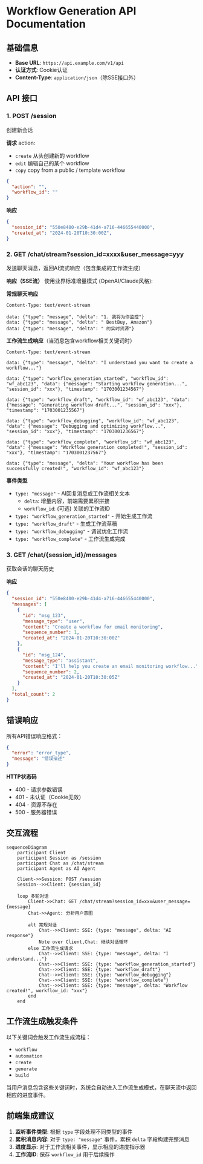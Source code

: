 # Workflow Generation API Documentation

## 基础信息

- **Base URL**: `https://api.example.com/v1/api`
- **认证方式**: Cookie认证
- **Content-Type**: `application/json`（除SSE接口外）

## API 接口

### 1. POST /session
创建新会话

**请求**
action: 
- `create` 从头创建新的 workflow
- `edit` 编辑自己的某个 workflow
- `copy` copy from a public / template workflow

```json
{
  "action": "",
  "workflow_id": ""
}
```

**响应**
```json
{
  "session_id": "550e8400-e29b-41d4-a716-446655440000",
  "created_at": "2024-01-20T10:30:00Z",
}
```

### 2. GET /chat/stream?session_id=xxxx&user_message=yyy
发送聊天消息，返回AI流式响应（包含集成的工作流生成）

**响应（SSE流）**
使用业界标准增量模式 (OpenAI/Claude风格):

**常规聊天响应**
```
Content-Type: text/event-stream

data: {"type": "message", "delta": "1. 我将为你监控"}
data: {"type": "message", "delta": " BestBuy, Amazon"}
data: {"type": "message", "delta": " 的实时货源"}
```

**工作流生成响应**（当消息包含workflow相关关键词时）
```
Content-Type: text/event-stream

data: {"type": "message", "delta": "I understand you want to create a workflow..."}

data: {"type": "workflow_generation_started", "workflow_id": "wf_abc123", "data": {"message": "Starting workflow generation...", "session_id": "xxx"}, "timestamp": "1703001234567"}

data: {"type": "workflow_draft", "workflow_id": "wf_abc123", "data": {"message": "Generating workflow draft...", "session_id": "xxx"}, "timestamp": "1703001235567"}

data: {"type": "workflow_debugging", "workflow_id": "wf_abc123", "data": {"message": "Debugging and optimizing workflow...", "session_id": "xxx"}, "timestamp": "1703001236567"}

data: {"type": "workflow_complete", "workflow_id": "wf_abc123", "data": {"message": "Workflow generation completed!", "session_id": "xxx"}, "timestamp": "1703001237567"}

data: {"type": "message", "delta": "Your workflow has been successfully created!", "workflow_id": "wf_abc123"}
```

**事件类型**
- `type: "message"` - AI回复消息或工作流相关文本
  - `delta`: 增量内容，前端需要累积拼接
  - `workflow_id`: (可选) 关联的工作流ID
- `type: "workflow_generation_started"` - 开始生成工作流
- `type: "workflow_draft"` - 生成工作流草稿
- `type: "workflow_debugging"` - 调试优化工作流
- `type: "workflow_complete"` - 工作流生成完成

### 3. GET /chat/{session_id}/messages
获取会话的聊天历史

**响应**
```json
{
  "session_id": "550e8400-e29b-41d4-a716-446655440000",
  "messages": [
    {
      "id": "msg_123",
      "message_type": "user",
      "content": "Create a workflow for email monitoring",
      "sequence_number": 1,
      "created_at": "2024-01-20T10:30:00Z"
    },
    {
      "id": "msg_124", 
      "message_type": "assistant",
      "content": "I'll help you create an email monitoring workflow...",
      "sequence_number": 2,
      "created_at": "2024-01-20T10:30:05Z"
    }
  ],
  "total_count": 2
}
```

## 错误响应

所有API错误响应格式：
```json
{
  "error": "error_type",
  "message": "错误描述"
}
```

**HTTP状态码**
- 400 - 请求参数错误
- 401 - 未认证（Cookie无效）
- 404 - 资源不存在
- 500 - 服务器错误

## 交互流程

```mermaid
sequenceDiagram
    participant Client
    participant Session as /session
    participant Chat as /chat/stream
    participant Agent as AI Agent

    Client->>Session: POST /session
    Session-->>Client: {session_id}

    loop 多轮对话
        Client->>Chat: GET /chat/stream?session_id=xxx&user_message={message}
        Chat->>Agent: 分析用户意图

        alt 常规对话
            Chat-->>Client: SSE: {type: "message", delta: "AI response"}
            Note over Client,Chat: 继续对话循环
        else 工作流生成请求
            Chat-->>Client: SSE: {type: "message", delta: "I understand..."}
            Chat-->>Client: SSE: {type: "workflow_generation_started"}
            Chat-->>Client: SSE: {type: "workflow_draft"}
            Chat-->>Client: SSE: {type: "workflow_debugging"}
            Chat-->>Client: SSE: {type: "workflow_complete"}
            Chat-->>Client: SSE: {type: "message", delta: "Workflow created!", workflow_id: "xxx"}
        end
    end
```

## 工作流生成触发条件

以下关键词会触发工作流生成流程：
- `workflow`
- `automation`
- `create`
- `generate`
- `build`

当用户消息包含这些关键词时，系统会自动进入工作流生成模式，在聊天流中返回相应的进度事件。

## 前端集成建议

1. **监听事件类型**: 根据 `type` 字段处理不同类型的事件
2. **累积消息内容**: 对于 `type: "message"` 事件，累积 `delta` 字段构建完整消息
3. **进度显示**: 对于工作流相关事件，显示相应的进度指示器
4. **工作流ID**: 保存 `workflow_id` 用于后续操作
